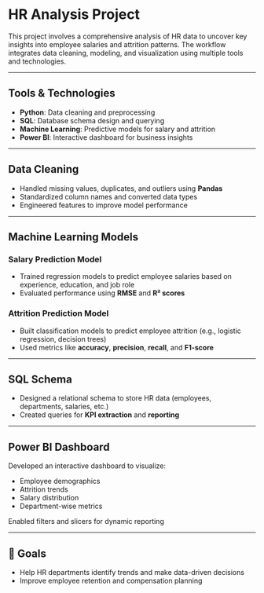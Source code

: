 #  HR Analysis Project

This project involves a comprehensive analysis of HR data to uncover key insights into employee salaries and attrition patterns. The workflow integrates data cleaning, modeling, and visualization using multiple tools and technologies.

---

##  Tools & Technologies

- **Python**: Data cleaning and preprocessing  
- **SQL**: Database schema design and querying  
- **Machine Learning**: Predictive models for salary and attrition  
- **Power BI**: Interactive dashboard for business insights  

---

##  Data Cleaning

- Handled missing values, duplicates, and outliers using **Pandas**  
- Standardized column names and converted data types  
- Engineered features to improve model performance  

---

##  Machine Learning Models

###  Salary Prediction Model

- Trained regression models to predict employee salaries based on experience, education, and job role  
- Evaluated performance using **RMSE** and **R² scores**  

###  Attrition Prediction Model

- Built classification models to predict employee attrition (e.g., logistic regression, decision trees)  
- Used metrics like **accuracy**, **precision**, **recall**, and **F1-score**  

---

## SQL Schema

- Designed a relational schema to store HR data (employees, departments, salaries, etc.)  
- Created queries for **KPI extraction** and **reporting**  

---

## Power BI Dashboard

Developed an interactive dashboard to visualize:

- Employee demographics  
- Attrition trends  
- Salary distribution  
- Department-wise metrics  

 Enabled filters and slicers for dynamic reporting

---

## 🎯 Goals

- Help HR departments identify trends and make data-driven decisions  
- Improve employee retention and compensation planning  
